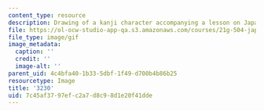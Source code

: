```yaml
---
content_type: resource
description: Drawing of a kanji character accompanying a lesson on Japanese.
file: https://ol-ocw-studio-app-qa.s3.amazonaws.com/courses/21g-504-japanese-iv-spring-2009/7c45af3797efc2a7d8c98d1e20f41dde_3230.gif
file_type: image/gif
image_metadata:
  caption: ''
  credit: ''
  image-alt: ''
parent_uid: 4c4bfa40-1b33-5dbf-1f49-d700b4b86b25
resourcetype: Image
title: '3230'
uid: 7c45af37-97ef-c2a7-d8c9-8d1e20f41dde
---
```

